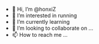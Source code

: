 - 👋 Hi, I’m @honxiZ
- 👀 I’m interested in running
- 🌱 I’m currently learning 
- 💞️ I’m looking to collaborate on ...
- 📫 How to reach me ...

<!---
honxiZ/honxiZ is a ✨ special ✨ repository because its `README.md` (this file) appears on your GitHub profile.
You can click the Preview link to take a look at your changes.
--->
